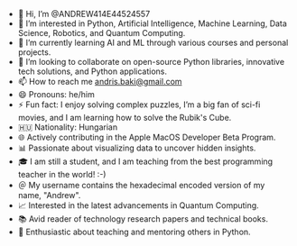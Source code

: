 - 👋 Hi, I’m @ANDREW414E44524557
- 👀 I’m interested in Python, Artificial Intelligence, Machine Learning, Data Science, Robotics, and Quantum Computing.
- 🌱 I’m currently learning AI and ML through various courses and personal projects.
- 💞️ I’m looking to collaborate on open-source Python libraries, innovative tech solutions, and Python applications.
- 📫 How to reach me andris.baki@gmail.com
- 😄 Pronouns: he/him
- ⚡ Fun fact: I enjoy solving complex puzzles, I’m a big fan of sci-fi movies, and I am learning how to solve the Rubik's Cube.
- 🇭🇺 Nationality: Hungarian
- 🌐 Actively contributing in the Apple MacOS Developer Beta Program.
- 📊 Passionate about visualizing data to uncover hidden insights.
- 🎓 I am still a student, and I am teaching from the best programming teacher in the world! :-)
- ＠ My username contains the hexadecimal encoded version of my name, "Andrew".
- 📈 Interested in the latest advancements in Quantum Computing.
- 📚 Avid reader of technology research papers and technical books.
- 🌟 Enthusiastic about teaching and mentoring others in Python.
